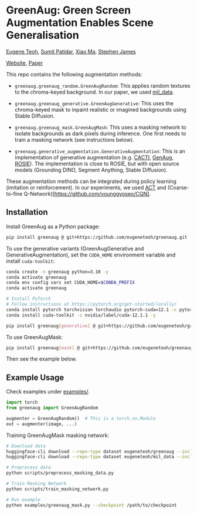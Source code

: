 # GreenAug: Green Screen Augmentation Enables Scene Generalisation

[Eugene Teoh](https://eugeneteoh.com/), [Sumit Patidar](https://rocketsumit.github.io/), [Xiao Ma](https://yusufma03.github.io/), [Stephen James](https://stepjam.github.io/)

[Website](https://greenaug.github.io/), [Paper](https://arxiv.org/abs/2407.07868)

This repo contains the following augmentation methods:

- `greenaug.greenaug_random.GreenAugRandom`: This applies random textures to the chroma-keyed background. In our paper, we used [mil_data](https://huggingface.co/datasets/eugeneteoh/mil_data).

- `greenaug.greenaug_generative.GreenAugGenerative`: This uses the chroma-keyed mask to inpaint realistic or imagined backgrounds using Stable Diffusion.

- `greenaug.greenaug_mask.GreenAugMask`: This uses a masking network to isolate backgrounds as dark pixels during inference. One first needs to train a masking network (see instructions below).

- `greenaug.generative_augmentation.GenerativeAugmentation`: This is an implementation of generative augmentation (e.g. [CACTI](https://arxiv.org/abs/2212.05711), [GenAug](https://arxiv.org/abs/2302.06671), [ROSIE](https://arxiv.org/abs/2302.11550)). The implementation is close to ROSIE, but with open source models (Grounding DINO, Segment Anything, Stable Diffusion).

These augmentation methods can be integrated during policy learning (imitation or reinforcement). In our experiments, we used [ACT](https://github.com/tonyzhaozh/act) and (Coarse-to-fine Q-Network)[https://github.com/younggyoseo/CQN].

## Installation

Install GreenAug as a Python package:

```bash
pip install greenaug @ git+https://github.com/eugeneteoh/greenaug.git
```

To use the generative variants (GreenAugGenerative and GenerativeAugmentation), set the `CUDA_HOME` environment variable and install `cuda-toolkit`:

```bash
conda create -n greenaug python=3.10 -y
conda activate greenaug
conda env config vars set CUDA_HOME=$CONDA_PREFIX
conda activate greenaug

# Install PyTorch
# Follow instructions at https://pytorch.org/get-started/locally/
conda install pytorch torchvision torchaudio pytorch-cuda=12.1 -c pytorch -c nvidia -y
conda install cuda-toolkit -c nvidia/label/cuda-12.1.1 -y

pip install greenaug[generative] @ git+https://github.com/eugeneteoh/greenaug.git
```

To use GreenAugMask:

```bash
pip install greenaug[mask] @ git+https://github.com/eugeneteoh/greenaug.git
```

Then see the example below.

## Example Usage

Check examples under [examples/](examples/).

```python
import torch
from greenaug import GreenAugRandom

augmenter = GreenAugRandom()  # This is a torch.nn.Module
out = augmenter(image, ...)
```

Training GreenAugMask masking network:

```bash
# Download data
huggingface-cli download --repo-type dataset eugeneteoh/greenaug --include "GreenScreenDemoCollection/open_drawer_green_screen.mp4" --local-dir "assets/mask/raw/"               
huggingface-cli download --repo-type dataset eugeneteoh/mil_data --include "*.png" --local-dir "assets/mask/background/"               

# Preprocess data
python scripts/preprocess_masking_data.py  

# Train Masking Network
python scripts/train_masking_network.py

# Run example
python examples/greenaug_mask.py --checkpoint /path/to/checkpoint
```
